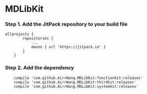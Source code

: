 # MDLibKit
### Step 1. Add the JitPack repository to your build file
```
allprojects {
		repositories {
			...
			maven { url 'https://jitpack.io' }
		}
	}
```
### Step 2. Add the dependency
```
    compile 'com.github.AirrWang.MDLibKit:functionkit:releases'
    compile 'com.github.AirrWang.MDLibKit:thirdkit:releases'
    compile 'com.github.AirrWang.MDLibKit:systemkit:releases'
```
